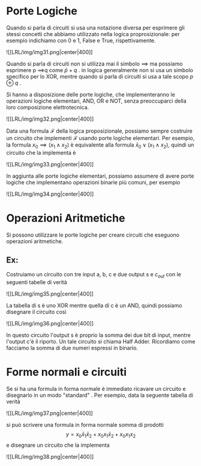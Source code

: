 # Porte Logiche
Quando si parla di circuiti si usa una notazione diversa per esprimere gli stessi concetti che abbiamo utilizzato nella logica proprosizionale: per esempio indichiamo con 0 e 1, False e True, rispettivamente.

![[LRL/img/img31.png|center|400]]



Quando si parla di circuiti non si utilizza mai il simbolo $\implies$ ma possiamo esprimere p $\implies$q come $\bar{p}+q$ .
in logica generalmente non si usa un simbolo specifico per lo XOR, mentre quando si parla di circuiti si usa a tale scopo $p\oplus q$ .

Si hanno a disposizione delle porte logiche, che implementeranno le operazioni logiche elementari, AND, OR e NOT, senza preoccuparci della loro composizione elettrotecnica.

![[LRL/img/img32.png|center|400]]

Data una formula $\mathcal F$ della logica proposizionale, possiamo sempre costruire un circuito che implementi  $\mathcal F$ usando porte logiche elementari. Per esempio, la formula $x_{0}\implies(x_{1}\land x_2)$ è equivalente alla formula $\bar x_{0}\lor(x_{1}\land x_2)$, quindi un circuito che la implementa è 

![[LRL/img/img33.png|center|400]]

In aggiunta alle porte logiche elementari, possiamo assumere di avere porte logiche che implementano operazioni binarie più comuni, per esempio

![[LRL/img/img34.png|center|400]]

# Operazioni Aritmetiche

Si possono utilizzare le porte logiche per creare circuiti che eseguono operazioni aritmetiche.
## Ex: 
Costruiamo un circuito con tre input a, b, c e due output s e $c_{out}$ con le seguenti tabelle di verità 

![[LRL/img/img35.png|center|400]]

La tabella di s è uno XOR mentre quella di c è un AND, quindi possiamo disegnare il circuito così

![[LRL/img/img36.png|center|400]]

In questo circuito l'output s è proprio la somma dei due bit di input, mentre l'output c'è il riporto. Un tale circuito si chiama Half Adder.
Ricordiamo come facciamo la somma di due numeri espressi in binario.

# Forme normali e circuiti

Se si ha una formula in forma normale è immediato ricavare un circuito e disegnarlo in un modo "standard" . Per esempio, data la seguente tabella di verità

![[LRL/img/img37.png|center|400]]

si può scrivere una formula in forma normale somma di prodotti $$y = x_{0}\bar x_{1} \bar x_{2} +x_{0} x_{1} \bar x_{2} + x_{0} x_{1} x_{2}$$ 
e disegnare un circuito che la implementa

![[LRL/img/img38.png|center|400]]


